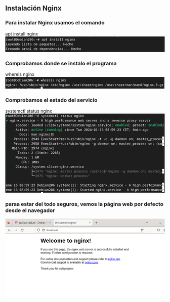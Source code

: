 ## Instalación Nginx

### Para instalar Nginx usamos el comando
apt install nginx
![image](/img/1.jpg)


### Comprobamos donde se instalo el programa
whereis nginx
![image](/img/2.jpg)


### Comprobamos el estado del servicio
systemctl status nginx
![image](/img/3.jpg)


### paraa estar del todo seguros, vemos la página web por defecto desde el navegador
![image](/img/4.jpg)
